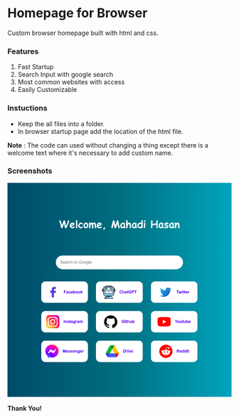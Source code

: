 # Homepage for Browser
Custom browser homepage built with html and css. 


### Features
1. Fast Startup
2. Search Input with google search
3. Most common websites with access
4. Easily Customizable


### Instuctions
- Keep the all files into a folder.
- In browser startup page add the location of the html file.

**Note** : The code can used without changing a thing except there is a welcome text where
it's necessary to add custom name.


### Screenshots
![Image](screenshot.png)

**Thank You!**
